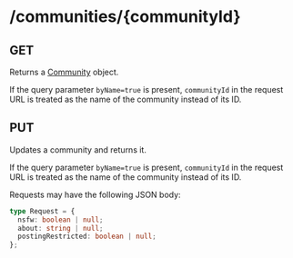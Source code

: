 # /communities/\{communityId}

## GET

Returns a [Community](/api/types#community) object.

If the query parameter `byName=true` is present, `communityId` in the request URL is treated as the name of the community instead of its ID.

## PUT

Updates a community and returns it.

If the query parameter `byName=true` is present, `communityId` in the request
URL is treated as the name of the community instead of its ID.

Requests may have the following JSON body:

```ts
type Request = {
  nsfw: boolean | null;
  about: string | null;
  postingRestricted: boolean | null;
};
```

